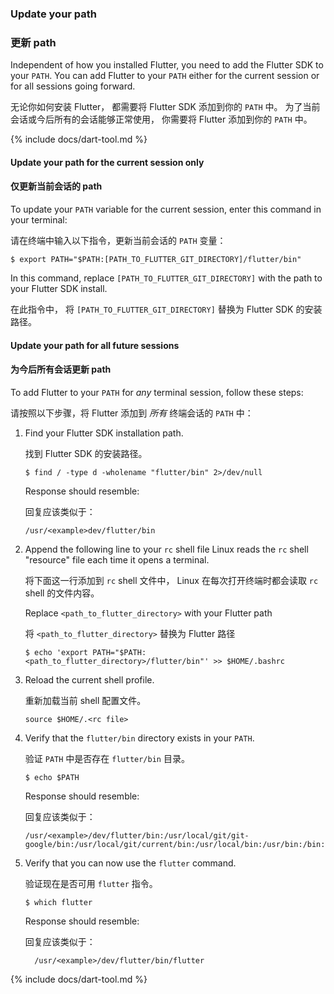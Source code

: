 ### Update your path

### 更新 path

Independent of how you installed Flutter,
you need to add the Flutter SDK to your `PATH`.
You can add Flutter to your `PATH` either for the current session
or for all sessions going forward.

无论你如何安装 Flutter，
都需要将 Flutter SDK 添加到你的 `PATH` 中。
为了当前会话或今后所有的会话能够正常使用，
你需要将 Flutter 添加到你的 `PATH` 中。

{% include docs/dart-tool.md %}

#### Update your path for the current session only

#### 仅更新当前会话的 path

To update your `PATH` variable for the current session,
enter this command in your terminal:

请在终端中输入以下指令，更新当前会话的 `PATH` 变量：

```terminal
$ export PATH="$PATH:[PATH_TO_FLUTTER_GIT_DIRECTORY]/flutter/bin"
```

In this command,
replace `[PATH_TO_FLUTTER_GIT_DIRECTORY]`
with the path to your Flutter SDK install.

在此指令中，
将 `[PATH_TO_FLUTTER_GIT_DIRECTORY]` 替换为 
Flutter SDK 的安装路径。

#### Update your path for all future sessions

#### 为今后所有会话更新 path

To add Flutter to your `PATH` for _any_ terminal session, 
follow these steps:

请按照以下步骤，将 Flutter 添加到 _所有_ 终端会话的 `PATH` 中：

1. Find your Flutter SDK installation path.

   找到 Flutter SDK 的安装路径。

    ```terminal
    $ find / -type d -wholename "flutter/bin" 2>/dev/null
    ```

    Response should resemble:

    回复应该类似于：

    ```terminal
    /usr/<example>dev/flutter/bin
    ```

2. Append the following line to your `rc` shell file
   Linux reads the `rc` shell "resource" file each
   time it opens a terminal.

   将下面这一行添加到 `rc` shell 文件中，
   Linux 在每次打开终端时都会读取 `rc` shell 的文件内容。

   Replace `<path_to_flutter_directory>` with your Flutter path

   将 `<path_to_flutter_directory>` 替换为 Flutter 路径
   
    ```terminal
    $ echo 'export PATH="$PATH:<path_to_flutter_directory>/flutter/bin"' >> $HOME/.bashrc
    ```
    
3. Reload the current shell profile.

   重新加载当前 shell 配置文件。
   
    ```terminal
    source $HOME/.<rc file>
    ```
    
4. Verify that the `flutter/bin` directory exists in your `PATH`.

   验证 `PATH` 中是否存在 `flutter/bin` 目录。
   
    ```terminal
    $ echo $PATH
    ```
    
    Response should resemble:

    回复应该类似于：
   
    ```terminal
    /usr/<example>/dev/flutter/bin:/usr/local/git/git-google/bin:/usr/local/git/current/bin:/usr/local/bin:/usr/bin:/bin:/usr/local/sbin:/usr/sbin:/sbin:
    ```
    
5. Verify that you can now use the `flutter` command.

   验证现在是否可用 `flutter` 指令。
   
    ```terminal
    $ which flutter
    ```

    Response should resemble:

    回复应该类似于：
   
    ```
	  /usr/<example>/dev/flutter/bin/flutter
	  ```

{% include docs/dart-tool.md %}
